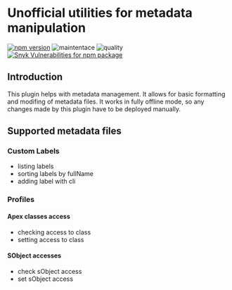 # Unofficial utilities for metadata manipulation

[![npm version](https://img.shields.io/npm/v/sfdx-metadata-utils)](https://www.npmjs.com/package/sfdx-metadata-utils)
![maintentace](https://img.shields.io/npms-io/maintenance-score/sfdx-metadata-utils)
![quality](https://img.shields.io/npms-io/quality-score/sfdx-metadata-utils)
[![Snyk Vulnerabilities for npm package](https://img.shields.io/snyk/vulnerabilities/npm/sfdx-metadata-utils)](https://snyk.io/test/npm/sfdx-metadata-utils)

## Introduction

This plugin helps with metadata management.
It allows for basic formatting and modifing of metadata files.
It works in fully offline mode, so any changes made by this plugin have to be deployed manually.

## Supported metadata files

### Custom Labels

-   listing labels
-   sorting labels by fullName
-   adding label with cli

### Profiles

#### Apex classes access

-   checking access to class
-   setting access to class

#### SObject accesses

-   check sObject access
-   set sObject access
